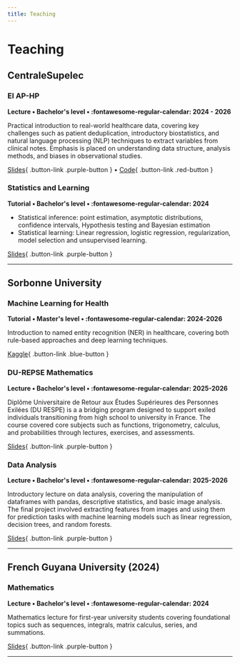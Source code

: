 ```yaml
---
title: Teaching
---
```

# Teaching

<style>

.md-typeset .card-set {
}
</style>

## CentraleSupelec

### EI AP-HP

**Lecture • Bachelor's level • :fontawesome-regular-calendar: 2024 - 2026**

Practical introduction to real-world healthcare data, covering key challenges such as patient deduplication, introductory biostatistics, and natural language processing (NLP) techniques to extract variables from clinical notes. Emphasis is placed on understanding data structure, analysis methods, and biases in observational studies.

[Slides](https://drive.google.com/drive/folders/16wr_eyAn4TwHXuZ2UgLnESBsLrMGXRmV?usp=sharing){ .button-link .purple-button } • [Code](https://github.com/Aremaki/edstuto_2025){ .button-link .red-button }

### Statistics and Learning

**Tutorial • Bachelor's level • :fontawesome-regular-calendar: 2024**

- Statistical inference: point estimation, asymptotic distributions, confidence intervals, Hypothesis testing and Bayesian estimation
- Statistical learning: Linear regression, logistic regression, regularization, model selection and unsupervised learning.

[Slides](/assets/files/statml-slides-2023-en.pdf){ .button-link .purple-button }

---

## Sorbonne University

### Machine Learning for Health

**Tutorial • Master's level • :fontawesome-regular-calendar: 2024-2026**

Introduction to named entity recognition (NER) in healthcare, covering both rule-based approaches and deep learning techniques.

[Kaggle](https://www.kaggle.com/code/remakia/introduction-to-ner){ .button-link .blue-button }

### DU-REPSE Mathematics

**Lecture • Bachelor's level • :fontawesome-regular-calendar: 2025-2026**

Diplôme Universitaire de Retour aux Études Supérieures des Personnes Exilées (DU RESPE) is a  a bridging program designed to support exiled individuals transitioning from high school to university in France. The course covered core subjects such as functions, trigonometry, calculus, and probabilities through lectures, exercises, and assessments.

[Slides](https://sites.google.com/view/maths-du-respe){ .button-link .purple-button }

### Data Analysis

**Lecture • Bachelor's level • :fontawesome-regular-calendar: 2025-2026**

Introductory lecture on data analysis, covering the manipulation of dataframes with pandas, descriptive statistics, and basic image analysis. The final project involved extracting features from images and using them for prediction tasks with machine learning models such as linear regression, decision trees, and random forests.

[Slides](https://github.com/Aremaki/Intro_data){ .button-link .purple-button } 

---

## French Guyana University (2024)

### Mathematics

**Lecture • Bachelor's level • :fontawesome-regular-calendar: 2024**

Mathematics lecture for first-year university students covering foundational topics such as sequences, integrals, matrix calculus, series, and summations.

[Slides](https://drive.google.com/drive/folders/1AYzsp_lu4BWOIKbAJulaZ4bRJEhm4WmF?usp=sharing){ .button-link .purple-button } 

---